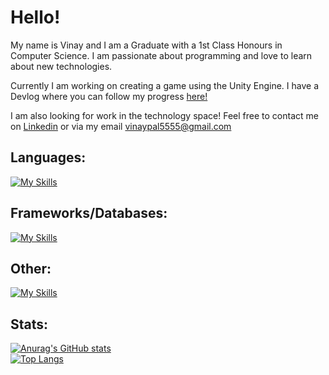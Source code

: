 # Hello!

My name is Vinay and I am a Graduate with a 1st Class Honours in Computer Science. I am passionate about programming and love to learn about new technologies. 

Currently I am working on creating a game using the Unity Engine. I have a Devlog where you can follow my progress [here!](https://infernalarena.wordpress.com/)

I am also looking for work in the technology space! Feel free to contact me on [Linkedin](https://www.linkedin.com/in/vinay-kirk-pal/) or via my email vinaypal5555@gmail.com

## Languages:
[![My Skills](https://skillicons.dev/icons?i=java,r,py,cs,html,css,js)](https://skillicons.dev)

## Frameworks/Databases:
[![My Skills](https://skillicons.dev/icons?i=flask,spring,hibernate,react,redux,sqlite,mysql,postgres)](https://skillicons.dev)

## Other:
[![My Skills](https://skillicons.dev/icons?i=visualstudio,unity,windows,azure,discord,eclipse,git,gmail,powershell,postman,pycharm)](https://skillicons.dev)

## Stats:
[![Anurag's GitHub stats](https://github-readme-stats.vercel.app/api?username=VinPal5554&theme=dark)](https://github.com/anuraghazra/github-readme-stats) <br/>
[![Top Langs](https://github-readme-stats.vercel.app/api/top-langs/?username=VinPal5554&theme=dark)](https://github.com/anuraghazra/github-readme-stats)

<!--
**VinPal5554/VinPal5554** is a ✨ _special_ ✨ repository because its `README.md` (this file) appears on your GitHub profile.

Here are some ideas to get you started:

- 🔭 I’m currently working on ...
- 🌱 I’m currently learning ...
- 👯 I’m looking to collaborate on ...
- 🤔 I’m looking for help with ...
- 💬 Ask me about ...
- 📫 How to reach me: ...
- 😄 Pronouns: ...
- ⚡ Fun fact: ...
-->
